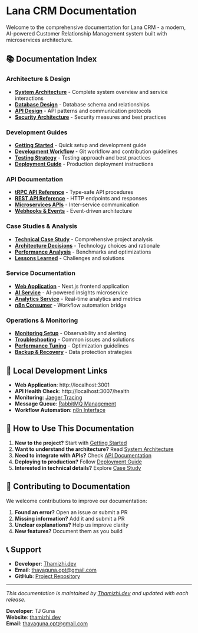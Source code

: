 # Lana CRM Documentation

Welcome to the comprehensive documentation for Lana CRM - a modern, AI-powered Customer Relationship Management system built with microservices architecture.

## 📚 Documentation Index

### Architecture & Design

- [**System Architecture**](./architecture/README.md) - Complete system overview and service interactions
- [**Database Design**](./architecture/database.md) - Database schema and relationships
- [**API Design**](./architecture/api-design.md) - API patterns and communication protocols
- [**Security Architecture**](./architecture/security.md) - Security measures and best practices

### Development Guides

- [**Getting Started**](./development/getting-started.md) - Quick setup and development guide
- [**Development Workflow**](./development/workflow.md) - Git workflow and contribution guidelines
- [**Testing Strategy**](./development/testing.md) - Testing approach and best practices
- [**Deployment Guide**](./deployment/README.md) - Production deployment instructions

### API Documentation 

- [**tRPC API Reference**](./api/trpc.md) - Type-safe API procedures
- [**REST API Reference**](./api/rest.md) - HTTP endpoints and responses
- [**Microservices APIs**](./api/microservices.md) - Inter-service communication
- [**Webhooks & Events**](./api/events.md) - Event-driven architecture

### Case Studies & Analysis

- [**Technical Case Study**](./case-study/README.md) - Comprehensive project analysis
- [**Architecture Decisions**](./case-study/decisions.md) - Technology choices and rationale
- [**Performance Analysis**](./case-study/performance.md) - Benchmarks and optimizations
- [**Lessons Learned**](./case-study/lessons.md) - Challenges and solutions

### Service Documentation

- [**Web Application**](./services/web-app.md) - Next.js frontend application
- [**AI Service**](./services/ai-service.md) - AI-powered insights microservice
- [**Analytics Service**](./services/analytics-service.md) - Real-time analytics and metrics
- [**n8n Consumer**](./services/n8n-consumer.md) - Workflow automation bridge

### Operations & Monitoring

- [**Monitoring Setup**](./operations/monitoring.md) - Observability and alerting
- [**Troubleshooting**](./operations/troubleshooting.md) - Common issues and solutions
- [**Performance Tuning**](./operations/performance.md) - Optimization guidelines
- [**Backup & Recovery**](./operations/backup.md) - Data protection strategies

## 🚀 Local Development Links

- **Web Application**: http://localhost:3001
- **API Health Check**: http://localhost:3007/health
- **Monitoring**: [Jaeger Tracing](http://localhost:16686)
- **Message Queue**: [RabbitMQ Management](http://localhost:15672)
- **Workflow Automation**: [n8n Interface](http://localhost:5678)

## 📖 How to Use This Documentation

1. **New to the project?** Start with [Getting Started](./development/getting-started.md)
2. **Want to understand the architecture?** Read [System Architecture](./architecture/README.md)
3. **Need to integrate with APIs?** Check [API Documentation](./api/trpc.md)
4. **Deploying to production?** Follow [Deployment Guide](./deployment/README.md)
5. **Interested in technical details?** Explore [Case Study](./case-study/README.md)

## 🤝 Contributing to Documentation

We welcome contributions to improve our documentation:

1. **Found an error?** Open an issue or submit a PR
2. **Missing information?** Add it and submit a PR
3. **Unclear explanations?** Help us improve clarity
4. **New features?** Document them as you build

## 📞 Support

- **Developer**: [Thamizhi.dev](https://thamizhi.dev)
- **Email**: thavaguna.opt@gmail.com
- **GitHub**: [Project Repository](https://github.com/ThamizhiGit/LANA)

---

_This documentation is maintained by [Thamizhi.dev](https://thamizhi.dev) and updated with each release._

**Developer**: TJ Guna  
**Website**: [thamizhi.dev](https://thamizhi.dev)  
**Email**: thavaguna.opt@gmail.com
